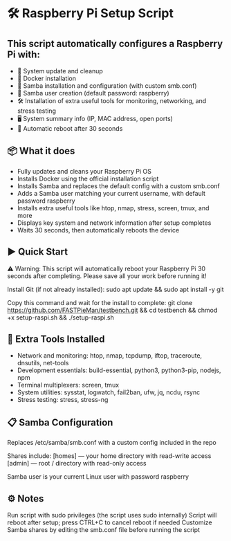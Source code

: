 # 🛠 Raspberry Pi Setup Script


## This script automatically configures a Raspberry Pi with:
- 🔄 System update and cleanup
- 🐳 Docker installation
- 📁 Samba installation and configuration (with custom smb.conf)
- 👤 Samba user creation (default password: raspberry)
- 🛠 Installation of extra useful tools for monitoring, networking, and stress testing
- 🖥 System summary info (IP, MAC address, open ports)
- 🔁 Automatic reboot after 30 seconds


## 📦 What it does
- Fully updates and cleans your Raspberry Pi OS
- Installs Docker using the official installation script
- Installs Samba and replaces the default config with a custom smb.conf
- Adds a Samba user matching your current username, with default password raspberry
- Installs extra useful tools like htop, nmap, stress, screen, tmux, and more
- Displays key system and network information after setup completes
- Waits 30 seconds, then automatically reboots the device

## ▶️ Quick Start
⚠️ Warning: This script will automatically reboot your Raspberry Pi 30 seconds after completing. Please save all your work before running it!

Install Git (if not already installed):
sudo apt update && sudo apt install -y git

Copy this command and wait for the install to complete:
git clone https://github.com/FASTPieMan/testbench.git && cd testbench && chmod +x setup-raspi.sh && ./setup-raspi.sh


## 🔧 Extra Tools Installed
- Network and monitoring: htop, nmap, tcpdump, iftop, traceroute, dnsutils, net-tools
- Development essentials: build-essential, python3, python3-pip, nodejs, npm
- Terminal multiplexers: screen, tmux
- System utilities: sysstat, logwatch, fail2ban, ufw, jq, ncdu, rsync
- Stress testing: stress, stress-ng


## 📋 Samba Configuration
Replaces /etc/samba/smb.conf with a custom config included in the repo

Shares include:
[homes] — your home directory with read-write access
[admin] — root / directory with read-only access

Samba user is your current Linux user with password raspberry

## ⚙️ Notes
Run script with sudo privileges (the script uses sudo internally)
Script will reboot after setup; press CTRL+C to cancel reboot if needed
Customize Samba shares by editing the smb.conf file before running the script

